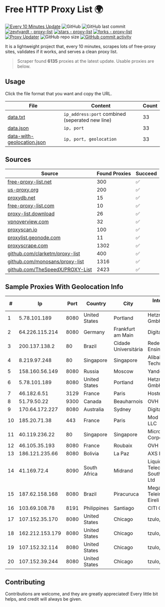 
# Free HTTP Proxy List 🌍

[![Every 10 Minutes Update](https://github.com/mertguvencli/http-proxy-list/actions/workflows/main.yml/badge.svg?branch=main)](https://github.com/mertguvencli/http-proxy-list/actions/workflows/main.yml)
![GitHub](https://img.shields.io/github/license/mertguvencli/http-proxy-list)
![GitHub last commit](https://img.shields.io/github/last-commit/mertguvencli/http-proxy-list)
[![zevtyardt - proxy-list](https://img.shields.io/static/v1?label=zevtyardt&message=proxy-list&color=blue&logo=github)](https://github.com/zevtyardt/proxy-list "Go to GitHub repo")
[![stars - proxy-list](https://img.shields.io/github/stars/zevtyardt/proxy-list?style=social)](https://github.com/zevtyardt/proxy-list)
[![forks - proxy-list](https://img.shields.io/github/forks/zevtyardt/proxy-list?style=social)](https://github.com/zevtyardt/proxy-list)
[![Proxy Updater](https://github.com/zevtyardt/proxy-list/workflows/Proxy%20Updater/badge.svg)](https://github.com/zevtyardt/proxy-list/actions?query=workflow:"Proxy+Updater")
![GitHub repo size](https://img.shields.io/github/repo-size/zevtyardt/proxy-list)
[![GitHub commit activity](https://img.shields.io/github/commit-activity/m/zevtyardt/proxy-list?logo=commits)](https://github.com/zevtyardt/proxy-list/commits/main)

It is a lightweight project that, every 10 minutes, scrapes lots of free-proxy sites, validates if it works, and serves a clean proxy list.

> Scraper found **6135** proxies at the latest update. Usable proxies are below.

## Usage

Click the file format that you want and copy the URL.

|File|Content|Count|
|----|-------|-----|
|[data.txt](https://raw.githubusercontent.com/mertguvencli/http-proxy-list/main/proxy-list/data.txt)|`ip_address:port` combined (seperated new line)|33|
|[data.json](https://raw.githubusercontent.com/mertguvencli/http-proxy-list/main/proxy-list/data.json)|`ip, port`|33|
|[data-with-geolocation.json](https://raw.githubusercontent.com/mertguvencli/http-proxy-list/main/proxy-list/data-with-geolocation.json)|`ip, port, geolocation`|33|

## Sources

|Source|Found Proxies|Succeed|
|------|-------------|-------|
|[free-proxy-list.net](https://free-proxy-list.net)|300|✅|
|[us-proxy.org](https://www.us-proxy.org)|200|✅|
|[proxydb.net](http://proxydb.net)|15|✅|
|[free-proxy-list.com](https://free-proxy-list.com/?page=&port=&type%5B%5D=http&type%5B%5D=https&up_time=0&search=Search)|10|✅|
|[proxy-list.download](https://www.proxy-list.download/HTTP)|26|✅|
|[vpnoverview.com](https://vpnoverview.com/privacy/anonymous-browsing/free-proxy-servers)|32|✅|
|[proxyscan.io](https://www.proxyscan.io)|100|✅|
|[proxylist.geonode.com](https://proxylist.geonode.com/api/proxy-list?limit=300&page=1&sort_by=lastChecked&sort_type=desc&protocols=http,https)|11|✅|
|[proxyscrape.com](https://api.proxyscrape.com/v2/?request=displayproxies&protocol=http&timeout=10000&country=all&ssl=all&anonymity=all)|1302|✅|
|[github.com/clarketm/proxy-list](https://raw.githubusercontent.com/clarketm/proxy-list/master/proxy-list-raw.txt)|400|✅|
|[github.com/monosans/proxy-list](https://raw.githubusercontent.com/monosans/proxy-list/main/proxies/http.txt)|1316|✅|
|[github.com/TheSpeedX/PROXY-List](https://raw.githubusercontent.com/TheSpeedX/PROXY-List/master/http.txt)|2423|✅|


## Sample Proxies With Geolocation Info

|#|Ip|Port|Country|City|Internet Service Provider|
|-|--|----|-------|----|-------------------------|
|1|5.78.101.189|8080|United States|Portland|Hetzner Online GmbH|
|2|64.226.115.214|8080|Germany|Frankfurt am Main|DigitalOcean, LLC|
|3|200.137.138.2|80|Brazil|Cidade Universitária|Rede Nacional de Ensino e Pesquisa|
|4|8.219.97.248|80|Singapore|Singapore|Alibaba (US) Technology Co., Ltd.|
|5|158.160.56.149|8080|Russia|Moscow|Yandex.Cloud LLC|
|6|5.78.101.189|8080|United States|Portland|Hetzner Online GmbH|
|7|46.182.6.51|3129|France|Paris|Hosteur SAS|
|8|51.79.50.22|9300|Canada|Beauharnois|OVH SAS|
|9|170.64.172.227|8080|Australia|Sydney|DigitalOcean, LLC|
|10|185.20.71.38|443|France|Paris|Mod Mission Critical LLC|
|11|40.119.236.22|80|Singapore|Singapore|Microsoft Corporation|
|12|46.105.35.193|8080|France|Roubaix|OVH SAS|
|13|186.121.235.66|8080|Bolivia|La Paz|AXS Bolivia S. A.|
|14|41.169.72.4|8090|South Africa|Midrand|Liquid Telecommunications South Africa (Pty) Ltd|
|15|187.62.158.168|8080|Brazil|Piracuruca|Mega Teleinformatica Eireli|
|16|103.69.108.78|8191|Philippines|Santiago|CITI Cableworld Inc.|
|17|107.152.35.170|8080|United States|Chicago|tzulo, inc.|
|18|162.212.153.179|8080|United States|Chicago|tzulo, inc.|
|19|107.152.32.114|8080|United States|Chicago|tzulo, inc.|
|20|107.152.39.244|8080|United States|Chicago|tzulo, inc.|



## Contributing

Contributions are welcome, and they are greatly appreciated! Every
little bit helps, and credit will always be given.

